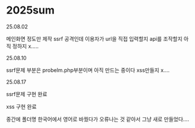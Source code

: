 # 2025sum

25.08.02

메인화면 정도만 제작
ssrf 공격인데 이용자가 url을 직접 입력할지 api를 조작할지 아직 정하지 x.....

25.08.10


ssrf문제 부분은 probelm.php부분이며 아직 만드는 중이다
xss만들지 x....

25.08.17


ssrf문제 구현 완료

xss 구현 완료

중간에 폴더명 한국어에서 영어로 바꿨다가 오류나는 것 같아서 그냥 새로 만들었다....

